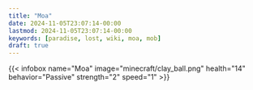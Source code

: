 ```yaml
---
title: "Moa"
date: 2024-11-05T23:07:14-00:00
lastmod: 2024-11-05T23:07:14-00:00
keywords: [paradise, lost, wiki, moa, mob]
draft: true
---
```


{{< infobox name="Moa" image="minecraft/clay_ball.png" health="14" behavior="Passive" strength="2" speed="1" >}}
